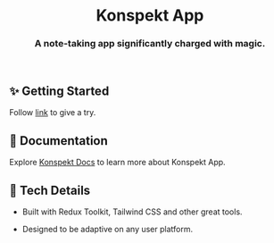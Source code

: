 <h1 align="center">Konspekt App</h1>

<h3 align="center">A note-taking app significantly charged with magic.</h3>

<br/>

## ✨ Getting Started

Follow [link](https://konspekt.vercel.app 'Run Konspekt App') to give a try.

## 📜 Documentation

Explore [Konspekt Docs](https://konspekt-docs.vercel.app 'Explore Konspekt Docs') to learn more about Konspekt App.

## 🔮 Tech Details

- Built with Redux Toolkit, Tailwind CSS and other great tools.

- Designed to be adaptive on any user platform.
